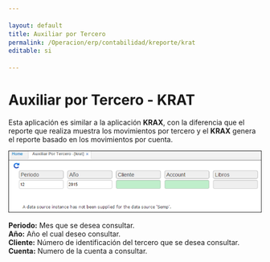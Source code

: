 ```yaml
---

layout: default
title: Auxiliar por Tercero
permalink: /Operacion/erp/contabilidad/kreporte/krat
editable: si

---
```

# Auxiliar por Tercero - KRAT

Esta aplicación es similar a la aplicación **KRAX**, con la diferencia que el reporte que realiza muestra los movimientos por tercero y el **KRAX** genera el reporte basado en los movimientos por cuenta.  


![](KRAT.png)

**Periodo:** Mes que se desea consultar.  
**Año:** Año el cual deseo consultar.  
**Cliente:** Número de identificación del tercero que se desea consultar.  
**Cuenta:** Numero de la cuenta a consultar.  










